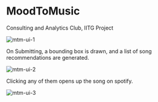 # MoodToMusic
Consulting and Analytics Club, IITG Project

![mtm-ui-1](https://user-images.githubusercontent.com/75270052/162983796-77f047fe-e60e-4725-807c-1acf9ddc1022.PNG)

On Submitting, a bounding box is drawn, and a list of song recommendations are generated.

![mtm-ui-2](https://user-images.githubusercontent.com/75270052/162983973-6d8bc549-9d51-4c6a-bcc1-6f4b1a82ca8c.PNG)

 Clicking any of them opens up the song on spotify.
 
![mtm-ui-3](https://user-images.githubusercontent.com/75270052/162984016-584a0431-14d4-4762-9a59-6b4ef26fc7a6.PNG)


